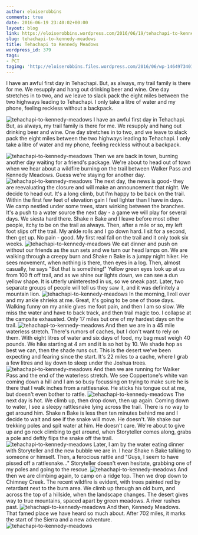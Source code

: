 ```yaml
---
author: eloiserobbins
comments: true
date: 2016-06-19 23:40:02+00:00
layout: blog
link: https://eloiserobbins.wordpress.com/2016/06/19/tehachapi-to-kennedy-meadows/
slug: tehachapi-to-kennedy-meadows
title: Tehachapi to Kennedy Meadows
wordpress_id: 379
tags:
- PCT
tagimg: 'http://eloiserobbins.files.wordpress.com/2016/06/wp-1464973401284.jpg'
---
```


I have an awful first day in Tehachapi. But, as always, my trail family is there for me. We resupply and hang out drinking beer and wine. One day stretches in to two, and we leave to slack pack the eight miles between the two highways leading to Tehachapi. I only take a litre of water and my phone, feeling reckless without a backpack.


![tehachapi-to-kennedy-meadows](http://eloiserobbins.files.wordpress.com/2016/06/wp-1464973401284.jpg)
I have an awful first day in Tehachapi. But, as always, my trail family is there for me. We resupply and hang out drinking beer and wine. One day stretches in to two, and we leave to slack pack the eight miles between the two highways leading to Tehachapi. I only take a litre of water and my phone, feeling reckless without a backpack.

![tehachapi-to-kennedy-meadows](http://eloiserobbins.files.wordpress.com/2016/06/wp-1464973727389.jpg)
Then we are back in town, burning another day waiting for a friend's package. We're about to head out of town when we hear about a wildfire burning on the trail between Walker Pass and Kennedy Meadows. Guess we're staying for another day.
![tehachapi-to-kennedy-meadows](http://eloiserobbins.files.wordpress.com/2016/06/wp-1465507589015.jpg)
The next day, the news is good- they are reevaluating the closure and will make an announcement that night. We decide to head out. It's a long climb, but I'm happy to be back on the trail. Within the first few feet of elevation gain I feel lighter than I have in days. We camp nestled under some trees, stars winking between the branches.
It's a push to a water source the next day - a game we will play for several days. We siesta hard there. Shake n Bake and I leave before most other people, itchy to be on the trail as always. Then, after a mile or so, my left foot slips off the trail. My ankle rolls and I go down hard. I sit for a second, then get up. No pain - good. My first real fall on the trail and it only took six weeks.
![tehachapi-to-kennedy-meadows](http://eloiserobbins.files.wordpress.com/2016/06/wp-1465243773014.jpg)
We eat dinner and push on without our friends as the sun sets and we turn our head lamps on. We are walking through a creepy burn and Shake n Bake is a jumpy night hiker. He sees movement, when nothing is there, then eyes in a log. Then, almost casually, he says "But that is something!" Yellow green eyes look up at us from 100 ft off trail, and as we shine our lights down, we can see a dun yellow shape. It is utterly uninterested in us, so we sneak past. Later, two separate groups of people will tell us they saw it, and it was definitely a mountain lion.
![tehachapi-to-kennedy-meadows](http://eloiserobbins.files.wordpress.com/2016/06/wp-1465244232773.jpg)
In the morning, I roll over and my ankle shrieks at me. Great, it's going to be one of those days. Walking funny on my ankle gives me foot pain, and then I am so slow. We miss the water and have to back track, and then trail magic too. I collapse at the campsite exhausted. Only 17 miles but one of my hardest days on the trail.
![tehachapi-to-kennedy-meadows](http://eloiserobbins.files.wordpress.com/2016/06/wp-1465507812638.jpg)
And then we are in a 45 mile waterless stretch. There's rumors of caches, but I don't want to rely on them. With eight litres of water and six days of food, my bag must weigh 40 pounds. We hike starting at 4 am and it is so hot by 10. We shade hop as best we can, then the shade runs out. This is the desert we've been expecting and fearing since the start. It's 22 miles to a cache, where I grab a few litres and lay down to sleep under the Joshua trees.
![tehachapi-to-kennedy-meadows](http://eloiserobbins.files.wordpress.com/2016/06/wp-1465508043146.jpg)
And then we are running for Walker Pass and the end of the waterless stretch. We see Coppertone's white van coming down a hill and I am so busy focussing on trying to make sure he is there that I walk inches from a rattlesnake. He sticks his tongue out at me, but doesn't even bother to rattle.
![tehachapi-to-kennedy-meadows](http://eloiserobbins.files.wordpress.com/2016/06/wp-1465508215037.jpg)
The next day is hot. We climb up, then drop down, then up again. Coming down to water, I see a sleepy rattlesnake lying across the trail. There is no way to get around him. Shake n Bake is less then ten minutes behind me and I decide to wait and see if the snake will move. He doesn't. We shake our trekking poles and spit water at him. He doesn't care. We're about to give up and go rock climbing to get around, when Storyteller comes along, grabs a pole and deftly flips the snake off the trail.
![tehachapi-to-kennedy-meadows](http://eloiserobbins.files.wordpress.com/2016/06/wp-1465508461056.jpg)
Later, I am by the water eating dinner with Storyteller and the new bubble we are in. I hear Shake n Bake talking to someone or himself. Then, a ferocious rattle and "Guys, I seem to have pissed off a rattlesnake..." Storyteller doesn't even hesitate, grabbing one of my poles and going to the rescue.
![tehachapi-to-kennedy-meadows](http://eloiserobbins.files.wordpress.com/2016/06/wp-1465508803356.jpg)
And then we are climbing again, to camp on a ridge top. Then we drop down to Chimney Creek. The recent wildfire is evident, with trees painted red by retardant next to the burn area. We climb up through an old burn, and across the top of a hillside, when the landscape changes. The desert gives way to true mountains, spaced apart by green meadows. A river rushes past.
![tehachapi-to-kennedy-meadows](http://eloiserobbins.files.wordpress.com/2016/06/wp-1466301618255.jpg)
And then, Kennedy Meadows. That famed place we have heard so much about. After 702 miles, it marks the start of the Sierra and a new adventure.
![tehachapi-to-kennedy-meadows](http://eloiserobbins.files.wordpress.com/2016/06/wp-1466301721567.jpg)
